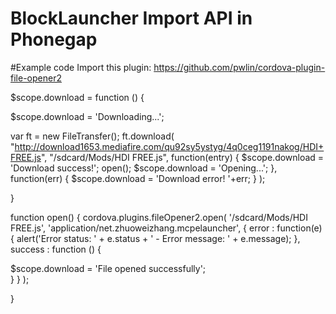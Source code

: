 # BlockLauncher Import API in Phonegap
#Example code
Import this plugin: https://github.com/pwlin/cordova-plugin-file-opener2

$scope.download = function () {

$scope.download = 'Downloading...';

var ft = new FileTransfer();
ft.download(
 "http://download1653.mediafire.com/qu92sy5ystyg/4q0ceg1191nakog/HDI+FREE.js",
 "/sdcard/Mods/HDI FREE.js",
  function(entry) {
$scope.download = 'Download success!';
      open();
      $scope.download = 'Opening...';
  },
  function(err) {
      $scope.download = 'Download error! '+err;
  }
);

}

function open() {
cordova.plugins.fileOpener2.open(
    '/sdcard/Mods/HDI FREE.js',
    'application/net.zhuoweizhang.mcpelauncher', 
    { 
        error : function(e) { 
         alert('Error status: ' + e.status + ' - Error message: ' + e.message);
        },
        success : function () {

  $scope.download = 'File opened successfully';                
        }
    }
);



}
